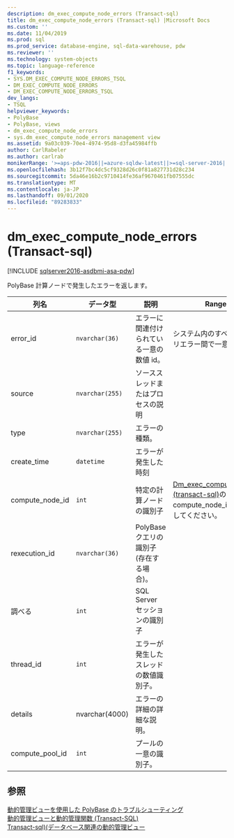```yaml
---
description: dm_exec_compute_node_errors (Transact-sql)
title: dm_exec_compute_node_errors (Transact-sql) |Microsoft Docs
ms.custom: ''
ms.date: 11/04/2019
ms.prod: sql
ms.prod_service: database-engine, sql-data-warehouse, pdw
ms.reviewer: ''
ms.technology: system-objects
ms.topic: language-reference
f1_keywords:
- SYS.DM_EXEC_COMPUTE_NODE_ERRORS_TSQL
- DM_EXEC_COMPUTE_NODE_ERRORS
- DM_EXEC_COMPUTE_NODE_ERRORS_TSQL
dev_langs:
- TSQL
helpviewer_keywords:
- PolyBase
- PolyBase, views
- dm_exec_compute_node_errors
- sys.dm_exec_compute_node_errors management view
ms.assetid: 9a03c039-70e4-4974-95d8-d3fa45984ffb
author: CarlRabeler
ms.author: carlrab
monikerRange: '>=aps-pdw-2016||=azure-sqldw-latest||>=sql-server-2016||=sqlallproducts-allversions||>=sql-server-linux-2017||=azuresqldb-mi-current'
ms.openlocfilehash: 3b12f7bc4dc5cf9328d26c0f81a827731d28c234
ms.sourcegitcommit: 5da46e16b2c9710414fe36af9670461fb07555dc
ms.translationtype: MT
ms.contentlocale: ja-JP
ms.lasthandoff: 09/01/2020
ms.locfileid: "89283833"
---
```

# <a name="sysdm_exec_compute_node_errors-transact-sql"></a>dm_exec_compute_node_errors (Transact-sql)

[!INCLUDE [sqlserver2016-asdbmi-asa-pdw](../../includes/applies-to-version/sqlserver2016-asa-pdw.md)]

  PolyBase 計算ノードで発生したエラーを返します。  
  
|列名|データ型|説明|Range|  
|-----------------|---------------|-----------------|-----------|  
|error_id|`nvarchar(36)`|エラーに関連付けられている一意の数値 id。|システム内のすべてのクエリエラー間で一意|  
|source|`nvarchar(255)`|ソーススレッドまたはプロセスの説明||  
|type|`nvarchar(255)`|エラーの種類。||  
|create_time|`datetime`|エラーが発生した時刻||  
|compute_node_id|`int`|特定の計算ノードの識別子|[Dm_exec_compute_nodes &#40;transact-sql&#41;](../../relational-databases/system-dynamic-management-views/sys-dm-exec-compute-nodes-transact-sql.md)の compute_node_id を参照してください。|  
|rexecution_id|`nvarchar(36)`|PolyBase クエリの識別子 (存在する場合)。||  
|調べる|`int`|SQL Server セッションの識別子||  
|thread_id|`int`|エラーが発生したスレッドの数値識別子。||  
|details|nvarchar(4000)|エラーの詳細の詳細な説明。||
|compute_pool_id|`int`|プールの一意の識別子。|

  
## <a name="see-also"></a>参照  
 [動的管理ビューを使用した PolyBase のトラブルシューティング](https://msdn.microsoft.com/library/ce9078b7-a750-4f47-b23e-90b83b783d80)   
 [動的管理ビューと動的管理関数 &#40;Transact-SQL&#41;](~/relational-databases/system-dynamic-management-views/system-dynamic-management-views.md)   
 [Transact-sql&#41;&#40;データベース関連の動的管理ビュー ](../../relational-databases/system-dynamic-management-views/database-related-dynamic-management-views-transact-sql.md)  
  
  
